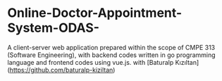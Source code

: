 # Online-Doctor-Appointment-System-ODAS-
A client-server web application prepared within the scope of CMPE 313 (Software Engineering), with backend codes written in go programming language and frontend codes using vue.js. with [Baturalp Kızıltan] (https://github.com/baturalp-kiziltan)
